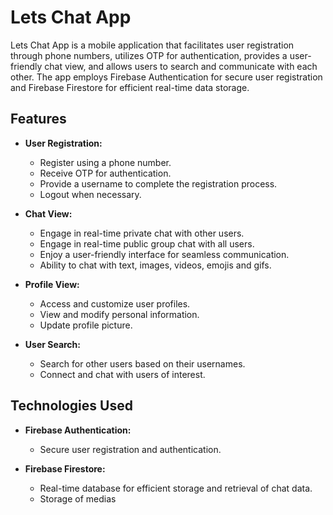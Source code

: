 # Lets Chat App

Lets Chat App is a mobile application that facilitates user registration through phone numbers, utilizes OTP for authentication, provides a user-friendly chat view, and allows users to search and communicate with each other. The app employs Firebase Authentication for secure user registration and Firebase Firestore for efficient real-time data storage.

## Features

- **User Registration:**
    - Register using a phone number.
    - Receive OTP for authentication.
    - Provide a username to complete the registration process.
    - Logout when necessary.

- **Chat View:**
    - Engage in real-time private chat with other users.
    - Engage in real-time public group chat with all users.
    - Enjoy a user-friendly interface for seamless communication.
    - Ability to chat with text, images, videos, emojis and gifs.

- **Profile View:**
    - Access and customize user profiles.
    - View and modify personal information.
    - Update profile picture.

- **User Search:**
    - Search for other users based on their usernames.
    - Connect and chat with users of interest.

## Technologies Used

- **Firebase Authentication:**
    - Secure user registration and authentication.

- **Firebase Firestore:**
    - Real-time database for efficient storage and retrieval of chat data.
    - Storage of medias

